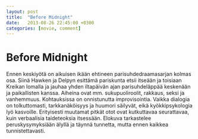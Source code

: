 ```yaml
---
layout: post
title:  "Before Midnight"
date:   2013-08-26 22:45:00 +0300
categories: [movie, comment]
---
```


# Before Midnight

Ennen keskiyötä on aikuisen ikään ehtineen parisuhdedraamasarjan kolmas osa. Siinä Hawken ja Delpyn esittämä pariskunta etsii itseään ja toisiaan Kreikan lomalla ja jauhaa yhden iltapäivän ajan parisuhdeläppää keskenään ja paikallisten kanssa. Aiheina ovat mm. sukupuoliroolit, rakkaus, seksi ja vanhemmuus. Kohtauksissa on onnistunutta improvisointia. Vaikka dialogia on tolkuttomasti, tarkkanäköisyys ja huumori säilyvät, eikä kyökkipsykologia lyö kasvoille. Erityisesti muutamat pitkät otot ovat kutkuttavaa seurattavaa, kuin verbaalisia taideteoksia itsessään. Elokuva tarkastelee peruskysymyksiään älyllä ja täynnä tunnetta, mutta ennen kaikkea tunnistettavasti.

[//]: # "http://www.imdb.com/title/tt2209418/"